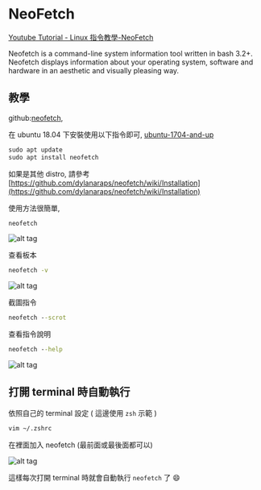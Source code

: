 # NeoFetch

[Youtube Tutorial - Linux 指令教學-NeoFetch](https://youtu.be/nuobFAxCaw8)

Neofetch is a command-line system information tool written in bash 3.2+. Neofetch displays information about your operating system, software and hardware in an aesthetic and visually pleasing way.

## 教學

github:[neofetch](https://github.com/dylanaraps/neofetch),

在 ubuntu 18.04 下安裝使用以下指令即可, [ubuntu-1704-and-up](https://github.com/dylanaraps/neofetch/wiki/Installation#ubuntu-1704-and-up)

```cmd
sudo apt update
sudo apt install neofetch
```

如果是其他 distro, 請參考 [https://github.com/dylanaraps/neofetch/wiki/Installation](https://github.com/dylanaraps/neofetch/wiki/Installation)

使用方法很簡單,

```cmd
neofetch
```

![alt tag](https://i.imgur.com/UaIoTuV.png)

查看板本

```cmd
neofetch -v
```

![alt tag](https://i.imgur.com/syS0jpk.png)

截圖指令

```cmd
neofetch --scrot
```

查看指令說明

```cmd
neofetch --help
```

![alt tag](https://i.imgur.com/4fnJwHj.png)

## 打開 terminal 時自動執行

依照自己的 terminal 設定 ( 這邊使用 `zsh` 示範 )

```cmd
vim ~/.zshrc
```

在裡面加入 neofetch (最前面或最後面都可以)

![alt tag](https://i.imgur.com/7pbqz1P.png)

這樣每次打開 terminal 時就會自動執行 `neofetch` 了 :smile:
